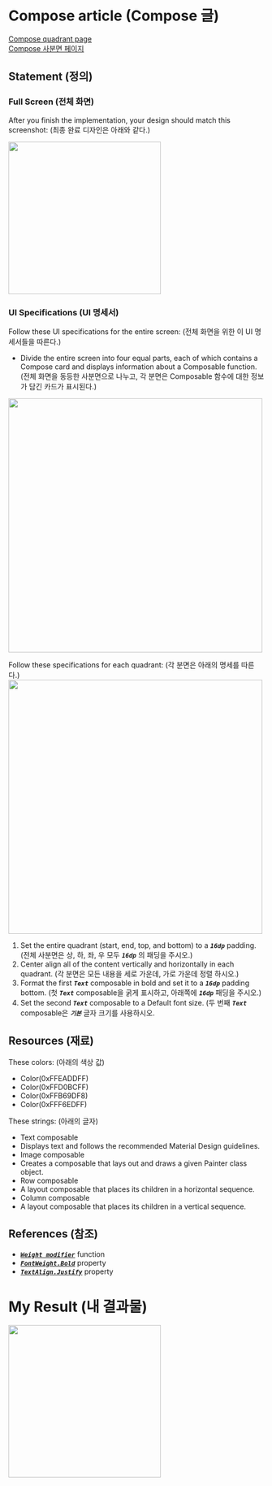 # Compose article (Compose 글)
[Compose quadrant page](https://developer.android.com/codelabs/basic-android-kotlin-compose-composables-practice-problems?hl=en#3)   
[Compose 사분면 페이지](https://developer.android.com/codelabs/basic-android-kotlin-compose-composables-practice-problems?hl=en#3)



## Statement (정의)
### Full Screen (전체 화면)
After you finish the implementation, your design should match this screenshot: (최종 완료 디자인은 아래와 같다.)   

<img src="https://github.com/shwoghk14/Compose-Basics-Practice/assets/48680511/beb10b3b-b55d-49d5-a44f-1bb5b0044376" width="300"/>

### UI Specifications (UI 명세서)
Follow these UI specifications for the entire screen: (전체 화면을 위한 이 UI 명세서들을 따른다.)   

- Divide the entire screen into four equal parts, each of which contains a Compose card and displays information about a Composable function. (전체 화면을 동등한 사분면으로 나누고, 각 분면은 Composable 함수에 대한 정보가 담긴 카드가 표시된다.)
<img src="https://github.com/shwoghk14/Compose-Basics-Practice/assets/48680511/9bd27579-965f-4174-a781-71bbb4db531d" width="500"/>
   
Follow these specifications for each quadrant: (각 분면은 아래의 명세를 따른다.)   
<img src="https://github.com/shwoghk14/Compose-Basics-Practice/assets/48680511/2ffbaa96-6edd-498d-b6a8-f52f2faf8ba8" width="500"/>

1. Set the entire quadrant (start, end, top, and bottom) to a ***```16dp```*** padding. (전체 사분면은 상, 하, 좌, 우 모두 ***```16dp```*** 의 패딩을 주시오.)
2. Center align all of the content vertically and horizontally in each quadrant. (각 분면은 모든 내용을 세로 가운데, 가로 가운데 정렬 하시오.)
3. Format the first ***```Text```*** composable in bold and set it to a ***```16dp```*** padding bottom. (첫 ***```Text```*** composable을 굵게 표시하고, 아래쪽에 ***```16dp```*** 패딩을 주시오.)
4. Set the second ***```Text```*** composable to a Default font size. (두 번째 ***```Text```*** composable은 ***```기본```*** 글자 크기를 사용하시오.

## Resources (재료)
These colors: (아래의 색상 값)   
   
- Color(0xFFEADDFF)
- Color(0xFFD0BCFF)
- Color(0xFFB69DF8)
- Color(0xFFF6EDFF)   

These strings: (아래의 글자)

- Text composable
- Displays text and follows the recommended Material Design guidelines.
- Image composable
- Creates a composable that lays out and draws a given Painter class object.
- Row composable
- A layout composable that places its children in a horizontal sequence.
- Column composable
- A layout composable that places its children in a vertical sequence.

## References (참조)
- [***```Weight modifier```***](https://developer.android.com/reference/kotlin/androidx/compose/foundation/layout/RowScope#(androidx.compose.ui.Modifier).weight(kotlin.Float,kotlin.Boolean)) function
- [***```FontWeight.Bold```***](https://developer.android.com/reference/kotlin/androidx/compose/ui/text/font/FontWeight#Bold()) property
- [***```TextAlign.Justify```***](https://developer.android.com/reference/kotlin/androidx/compose/ui/text/style/TextAlign#Justify()) property


# My Result (내 결과물)
<img src="https://github.com/shwoghk14/Compose-Basics-Practice/assets/48680511/897dfe9a-0eaa-4258-98bb-3e1de4d5caef" width="300" />
